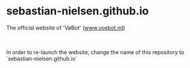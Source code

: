 # sebastian-nielsen.github.io
The official website of 'VøBot'  (www.voebot.ml)

<br>
<br>
In order to re-launch the website, change the name of this repository to `sebastian-nielsen.github.io`
